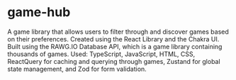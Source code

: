 # game-hub
A game library that allows users to filter through and discover games based on their preferences.
Created using the React Library and the Chakra UI.
Built using the RAWG.IO Database API, which is a game library containing thousands of games.
Used: TypeScript, JavaScript, HTML, CSS, ReactQuery for caching and querying through games, Zustand for global state management, and Zod for form validation.
